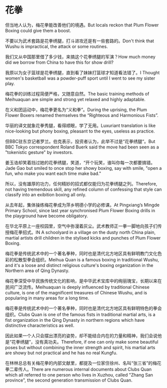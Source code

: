 # 花拳

<p><span class="chinese">但当地人认为，梅花拳能改善他们的境遇。</span><span class="english">But locals reckon that Plum Flower Boxing could give them a boost.</span></p>

<p><span class="chinese">不要以为武术套路是花拳绣腿，打斗进攻还是有一些套路的。</span><span class="english">Don't think that Wushu is impractical, the attack or some routines.</span></p>

<p><span class="chinese">我们又从中国那里借了多少钱，来搞这个花拳绣腿的军演？</span><span class="english">How much money did we borrow from China to have this for show drill?</span></p>

<p><span class="chinese">我原以为女子篮球是花拳绣腿，直到看了妹妹打篮球才知道看法错了。</span><span class="english">I Thought women's basketball was a powder-puff sport until I went to see my sister play.</span></p>

<p><span class="chinese">梅花拳的训练过程简便严格，又随意自然。</span><span class="english">The basic training methods of Meihuaquan are simple and strong yet relaxed and highly adaptable.</span></p>

<p><span class="chinese">在义和团运动中，梅花拳更名为“义和拳”。</span><span class="english">During the uprising, the Plum Flower Boxers renamed themselves the “Righteous and Harmonious Fists”.</span></p>

<p><span class="chinese">华丽的译文就象花拳秀腿，看得顺眼，学了无用。</span><span class="english">Luxuriant translation is like nice-looking but phony boxing, pleasant to the eyes, useless as practice.</span></p>

<p><span class="chinese">但BBC驻东京记者罗兰。伯克表示，投资者认为，此举不过是“花拳绣腿“。</span><span class="english">But BBC Tokyo correspondent Roland Buerk said the move had been seen as a "tokenistic gesture" by investors.</span></p>

<p><span class="chinese">姜玉诰却笑着挡过她的花拳绣腿，笑道，“开个玩笑，谁叫你每一次都要搞错。</span><span class="english">Jade Gao but smiled to once stop her showy boxing, say with smile, "open a fun, who make you want each time make bad."</span></p>

<p><span class="chinese">所以，没有雄厚的功力，任何精妙的招式都仅能归为花拳绣腿之列。</span><span class="english">Therefore, not having tremendous skill, any refined column of confessing that style can classify into an exibition boxing all only.</span></p>

<p><span class="chinese">从去年起，集体操练梅花拳成为萍乡明德小学的必修课。</span><span class="english">At Pingxiang’s Mingde Primary School, since last year synchronised Plum Flower Boxing drills in the playground have become obligatory.</span></p>

<p><span class="chinese">在华北平原上一座校园里，空气中弥漫着灰尘。武术教师正一拳一脚地向孩子们传授梅花拳招式。</span><span class="english">IN A schoolyard in a village on the dusty north China plain, martial artists drill children in the stylised kicks and punches of Plum Flower Boxing.</span></p>

<p><span class="chinese">梅花拳是传统武术中的一个著名拳种，同时也是清代北方地区具有鲜明教门文化色彩的松散型拳会组织。</span><span class="english">Meihua Quan is a famous boxing in traditional Wushu, and it's a loose and distinct religious culture's boxing organization in the Northern area of Qing Dynasty.</span></p>

<p><span class="chinese">梅花拳深受中华民族传统文化的影响，是中华武术宝库中的绚丽瑰宝，长期以来在民间广泛流传。</span><span class="english">Meihuaquan is deeply influenced by traditional Chinese culture, is one of the magnificent treasures of Chinese Wushu, and is popularing in many areas for a long time.</span></p>

<p><span class="chinese">梅花拳是传统武术中的一个著名拳种，同时也是清代北方地区具有鲜明特色的拳会组织。</span><span class="english">Clubs Quan is one of the famous fists in traditional martial arts, is a fist organization in the Qing Dynasty in northern regions which have distinctive characteristics as well.</span></p>

<p><span class="chinese">因此如果一个人只会摆出漂亮的姿势，却不能结合内在的力量和精神，我们会说他是“花拳绣腿”，没有真功夫。</span><span class="english">Therefore, if one can only make some beautiful poses but without combining the inner strength and spirit, his martial arts are showy but not practical and he has no real Kungfu.</span></p>

<p><span class="chinese">在林林总总有关梅花拳的内部文献里，都提及一位家住徐州、名叫“张三省”的梅花拳二辈传人。</span><span class="english">There are numerous internal documents about Clubs Quan which all referred to one person who lives in Xuzhou, called "Zhang San province", the second generation transmission of Clubs Quan.</span></p>

